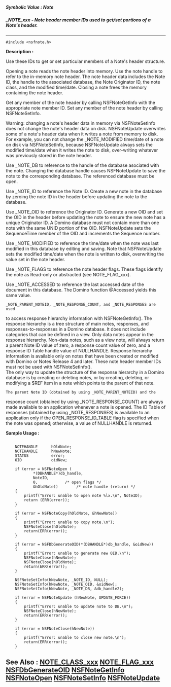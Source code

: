##### Symbolic Value : Note
##### _NOTE_xxx - Note header member IDs used to get/set portions of a Note's header.
---
```
#include <nsfnote.h>
```
**Description :**

Use these IDs to get or set particular members of a Note's header structure.

Opening a note reads the note header into memory. Use the note handle to refer 
to the in-memory note header. The note header data includes the Note ID, the 
handle to the associated database, the Note Originator ID, the note class, and 
the modified time/date. Closing a note frees the memory containing the note 
header.

Get any member of the note header by calling NSFNoteGetInfo with the 
appropriate note member ID. Set any member of the note header by calling 
NSFNoteSetInfo. 

Warning: changing a note's header data in memory via NSFNoteSetInfo does not 
change the note's header data on disk. NSFNoteUpdate overwrites some of a 
note's header data when it writes a note from memory to disk. For example, you 
can not change the _NOTE_MODIFIED time/date of a note on disk via 
NSFNoteSetInfo, because NSFNoteUpdate always sets the modified time/date when 
it writes the note to disk, over-writing whatever was previously stored in the 
note header.

Use _NOTE_DB to reference to the handle of the database asociated with the 
note. Changing the database handle causes NSFNoteUpdate to save the note to the 
corresponding database. The referenced database must be open.

Use _NOTE_ID to reference the Note ID. Create a new note in the database by 
zeroing the note ID in the header before updating the note to the database.

Use _NOTE_OID to reference the Originator ID. Generate a new OID and set the 
OID in the header before updating the note to ensure the new note has a unique 
Originator ID.  A Domino database must not contain more than one note with the 
same UNID portion of the OID. NSFNoteUpdate sets the SequenceTime member of the 
OID and increments the Sequence number.

Use _NOTE_MODIFIED to reference the time/date when the note was last modified 
in this database by editing and saving. Note that NSFNoteUpdate sets the 
modified time/date when the note is written to disk, overwriting the value set 
in the note header.

Use _NOTE_FLAGS to reference the note header flags. These flags identify the 
note as Read-only or abstracted (see NOTE_FLAG_xxx).

Use _NOTE_ACCESSED to reference the last accessed date of the document in this 
database.   The Domino function @Accessed yields this same value.

	_NOTE_PARENT_NOTEID, _NOTE_RESPONSE_COUNT, and _NOTE_RESPONSES are used 
to access response hierarchy information with NSFNoteGetInfo().  The response 
hierarchy is a tree structure of main notes, responses, and 
responses-to-responses in a Domino database.  It does not include categories 
that can be defined in a view.  Only data notes appear in the response 
hierarchy.  Non-data notes, such as a view note, will always return a parent 
Note ID value of zero, a response count value of zero, and a response ID Table 
handle value of NULLHANDLE.  Response hierarchy information is available only 
on notes that have been created or modified with Domino or Notes Release 4 and 
later.  These note header member IDs must not be used with NSFNoteSetInfo().  
The only way to update the structure of the response hierarchy in a Domino 
database is by creating or deleting notes, or by creating, deleting, or 
modifying a $REF item in a note which points to the parent of that note.

	The parent Note ID (obtained by using _NOTE_PARENT_NOTEID) and the 
response count (obtained by using _NOTE_RESPONSE_COUNT) are always made 
available to an application whenever a note is opened.  The ID Table of 
responses (obtained by using _NOTE_RESPONSES) is available to an application 
only if the OPEN_RESPONSE_ID_TABLE flag is specified when the note was opened; 
otherwise, a value of NULLHANDLE is returned.

**Sample Usage :**
```

    NOTEHANDLE      hOldNote;
    NOTEHANDLE      hNewNote;
    STATUS          error;
    OID             oidNew;

    if (error = NSFNoteOpen (
            *(DBHANDLE*)db_handle,
            NoteID,
            0,            /* open flags */
            &hOldNote))        /* note handle (return) */
    {
        printf("Error: unable to open note %lx.\n", NoteID);
        return (ERR(error));
    }

    if (error = NSFNoteCopy(hOldNote, &hNewNote))
    {
        printf("Error: unable to copy note.\n");
        NSFNoteClose(hOldNote);
        return(ERR(error));
    }

    if (error = NSFDbGenerateOID(*(DBHANDLE*)db_handle, &oidNew))
    {
        printf("Error: unable to generate new OID.\n");
        NSFNoteClose(hNewNote);
        NSFNoteClose(hOldNote);
        return(ERR(error));
    }
   
    NSFNoteSetInfo(hNewNote, _NOTE_ID, NULL);
    NSFNoteSetInfo(hNewNote, _NOTE_OID, &oidNew);
    NSFNoteSetInfo(hNewNote, _NOTE_DB, &db_handle2);

    if (error = NSFNoteUpdate (hNewNote, UPDATE_FORCE))
    {
        printf("Error: unable to update note to DB.\n");
        NSFNoteClose(hNewNote);
        return(ERR(error));
    }

    if (error = NSFNoteClose(hNewNote))
    {
        printf("Error: unable to close new note.\n");
        return(ERR(error));
    }

```
**See Also :**
[NOTE_CLASS_xxx](/reference/Symb/NOTE_CLASS_xxx)
[NOTE_FLAG_xxx](/reference/Symb/NOTE_FLAG_xxx)
[NSFDbGenerateOID](/reference/Func/NSFDbGenerateOID)
[NSFNoteGetInfo](/reference/Func/NSFNoteGetInfo)
[NSFNoteOpen](/reference/Func/NSFNoteOpen)
[NSFNoteSetInfo](/reference/Func/NSFNoteSetInfo)
[NSFNoteUpdate](/reference/Func/NSFNoteUpdate)
---

